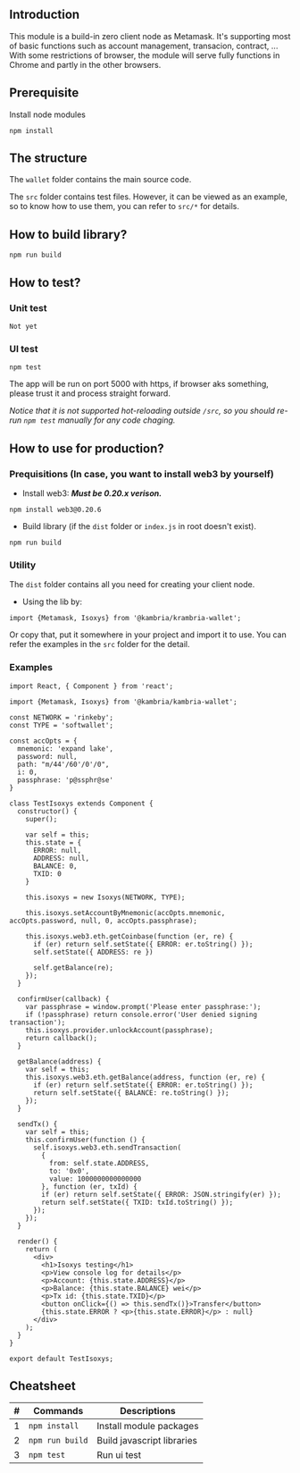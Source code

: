 ## Introduction

This module is a build-in zero client node as Metamask. It's supporting most of basic functions 
such as account management, transacion, contract, ...  With some restrictions of browser, the module will serve fully functions in Chrome and partly in the other browsers.

## Prerequisite

Install node modules

```
npm install
```

## The structure

The `wallet` folder contains the main source code.

The `src` folder contains test files. However, it can be viewed as an example, so
to know how to use them, you can refer to `src/*` for details.

## How to build library?

```
npm run build
```

## How to test?

### Unit test

```
Not yet
```

### UI test

```
npm test
```

The app will be run on port 5000 with https, if browser aks something, please trust it and process straight forward.

*Notice that it is not supported hot-reloading outside `/src`, so you should re-run `npm test` manually for any code chaging.*

## How to use for production?

### Prequisitions (In case, you want to install web3 by yourself)

* Install web3: ***Must be 0.20.x verison.***

```
npm install web3@0.20.6
```

* Build library (if the `dist` folder or `index.js` in root doesn't exist).
  
```
npm run build
```

### Utility

The `dist` folder contains all you need for creating your client node.

* Using the lib by:
```
import {Metamask, Isoxys} from '@kambria/krambria-wallet';
```
Or copy that, put it somewhere in your project and import it to use. You can refer the examples in the `src` folder for the detail.


### Examples

```
import React, { Component } from 'react';

import {Metamask, Isoxys} from '@kambria/kambria-wallet';

const NETWORK = 'rinkeby';
const TYPE = 'softwallet';

const accOpts = {
  mnemonic: 'expand lake',
  password: null,
  path: "m/44'/60'/0'/0",
  i: 0,
  passphrase: 'p@ssphr@se'
}

class TestIsoxys extends Component {
  constructor() {
    super();

    var self = this;
    this.state = {
      ERROR: null,
      ADDRESS: null,
      BALANCE: 0,
      TXID: 0
    }

    this.isoxys = new Isoxys(NETWORK, TYPE);

    this.isoxys.setAccountByMnemonic(accOpts.mnemonic, accOpts.password, null, 0, accOpts.passphrase);

    this.isoxys.web3.eth.getCoinbase(function (er, re) {
      if (er) return self.setState({ ERROR: er.toString() });
      self.setState({ ADDRESS: re })

      self.getBalance(re);
    });
  }

  confirmUser(callback) {
    var passphrase = window.prompt('Please enter passphrase:');
    if (!passphrase) return console.error('User denied signing transaction');
    this.isoxys.provider.unlockAccount(passphrase);
    return callback();
  }

  getBalance(address) {
    var self = this;
    this.isoxys.web3.eth.getBalance(address, function (er, re) {
      if (er) return self.setState({ ERROR: er.toString() });
      return self.setState({ BALANCE: re.toString() });
    });
  }

  sendTx() {
    var self = this;
    this.confirmUser(function () {
      self.isoxys.web3.eth.sendTransaction(
        {
          from: self.state.ADDRESS,
          to: '0x0',
          value: 1000000000000000
        }, function (er, txId) {
        if (er) return self.setState({ ERROR: JSON.stringify(er) });
        return self.setState({ TXID: txId.toString() });
      });
    });
  }

  render() {
    return (
      <div>
        <h1>Isoxys testing</h1>
        <p>View console log for details</p>
        <p>Account: {this.state.ADDRESS}</p>
        <p>Balance: {this.state.BALANCE} wei</p>
        <p>Tx id: {this.state.TXID}</p>
        <button onClick={() => this.sendTx()}>Transfer</button>
        {this.state.ERROR ? <p>{this.state.ERROR}</p> : null}
      </div>
    );
  }
}

export default TestIsoxys;
```

## Cheatsheet

| # | Commands | Descriptions |
| :-: | - | - |
| 1 | `npm install` | Install module packages |
| 2 | `npm run build` | Build javascript libraries |
| 3 | `npm test` | Run ui test |